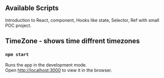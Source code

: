 ## Available Scripts

Introduction to React, component, Hooks like state, Selector, Ref with small POC project.

## TimeZone - shows time diffrent timezones

### `npm start`

Runs the app in the development mode.<br />
Open [http://localhost:3000](http://localhost:3000) to view it in the browser.

